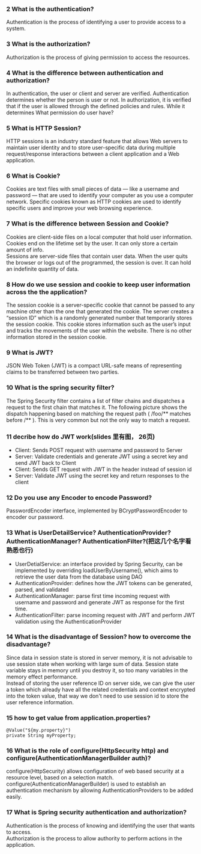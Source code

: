 ### 2 What is the authentication?
Authentication is the process of identifying a user to provide access to a system.  

### 3 What is the authorization?
Authorization is the process of giving permission to access the resources.

### 4 What is the difference between authentication and authorization?
In authentication, the user or client and server are verified. Authentication determines whether the person is user or not.
In authorization, it is verified that if the user is allowed through the defined policies and rules. While it determines What permission do user have?

### 5 What is HTTP Session?
HTTP sessions is an industry standard feature that allows Web servers to maintain user identity and to store user-specific data during multiple request/response interactions between a client application and a Web application.

### 6 What is Cookie?
Cookies are text files with small pieces of data — like a username and password — that are used to identify your computer as you use a computer network. Specific cookies known as HTTP cookies are used to identify specific users and improve your web browsing experience.

### 7 What is the difference between Session and Cookie?
Cookies are client-side files on a local computer that hold user information. Cookies end on the lifetime set by the user. It can only store a certain amount of info.  
Sessions are server-side files that contain user data. When the user quits the browser or logs out of the programmed, the session is over. It can hold an indefinite quantity of data.

### 8 How do we use session and cookie to keep user information across the the application?
The session cookie is a server-specific cookie that cannot be passed to any machine other than the one that generated the cookie. The server creates a “session ID” which is a randomly generated number that temporarily stores the session cookie. This cookie stores information such as the user’s input and tracks the movements of the user within the website. There is no other information stored in the session cookie. 

### 9 What is JWT?
JSON Web Token (JWT) is a compact URL-safe means of representing claims to be transferred between two parties.

### 10 What is the spring security filter?
The Spring Security filter contains a list of filter chains and dispatches a request to the first chain that matches it. The following picture shows the dispatch happening based on matching the request path ( /foo/** matches before /** ). This is very common but not the only way to match a request.

### 11 decribe how do JWT work(slides 里有图， 26页)
- Client: Sends POST request with username and password to Server
- Server: Validate credentials and generate JWT using a secret key and send JWT back to Client
- Client: Sends GET request with JWT in the header instead of session id
- Server: Validate JWT using the secret key and return responses to the client

### 12 Do you use any Encoder to encode Password?
PasswordEncoder interface, implemented by BCryptPasswordEncoder to encoder our password.

### 13 What is UserDetailService? AuthenticationProvider?AuthenticationManager? AuthenticationFilter?(把这几个名字看熟悉也行)
- UserDetialService: an interface provided by Spring Security, can be implemented by overriding loadUserByUsername(), which aims to retrieve the user data from the database using DAO
- AuthenticationProvider: defines how the JWT tokens can be generated, parsed, and validated
- AuthenticationManager: parse first time incoming request with username and password and generate JWT as response for the first time.
- AuthenticationFilter: parse incoming request with JWT and perform JWT validation using the AuthenticationProvider

### 14 What is the disadvantage of Session? how to overcome the disadvantage?
Since data in session state is stored in server memory, it is not advisable to use session state when working with large sum of data. Session state variable stays in memory until you destroy it, so too many variables in the memory effect performance.  
Instead of storing the user reference ID on server side, we can give the user a token which already have all the related credentials and context encrypted into the token value, that way we don't need to use session id to store the user reference information.

### 15 how to get value from application.properties?
```
@Value("${my.property}")
private String myProperty;
```

### 16 What is the role of configure(HttpSecurity http) and configure(AuthenticationManagerBuilder auth)?
configure(HttpSecurity) allows configuration of web based security at a resource level, based on a selection match.  
configure(AuthenticationManagerBuilder) is used to establish an authentication mechanism by allowing AuthenticationProviders to be added easily.

### 17 What is Spring security authentication and authorization?
Authentication is the process of knowing and identifying the user that wants to access.  
Authorization is the process to allow authority to perform actions in the application.
